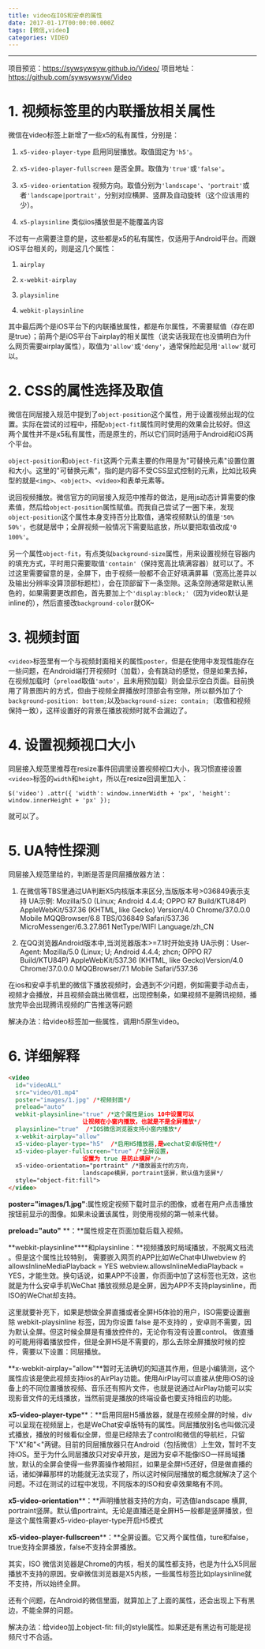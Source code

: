 ```yaml
---
title: video在IOS和安卓的属性
date: 2017-01-17T00:00:00.000Z
tags: [微信,video]
categories: VIDEO
---
```


--------------------------------------------------------------------------------

项目预览：<https://sywsywsyw.github.io/Video/> 项目地址：<https://github.com/sywsywsyw/Video>

<!-- more -->

# 1\. 视频标签里的内联播放相关属性

微信在video标签上新增了一些x5的私有属性，分别是：

1. `x5-video-player-type` 启用同层播放。取值固定为`'h5'`。

2. `x5-video-player-fullscreen` 是否全屏。取值为`'true'`或`'false'`。

3. `x5-video-orientation` 视频方向。取值分别为`'landscape'`、`'portrait'`或者`'landscape|portrait'`，分别对应横屏、竖屏及自动旋转（这个应该用的少）。

4. `x5-playsinline` 类似ios播放但是不能覆盖内容

不过有一点需要注意的是，这些都是x5的私有属性，仅适用于Android平台。而跟iOS平台相关的，则是这几个属性：

1. `airplay`

2. `x-webkit-airplay`

3. `playsinline`

4. `webkit-playsinline`

其中最后两个是iOS平台下的内联播放属性，都是布尔属性，不需要赋值（存在即是true）；前两个是iOS平台下airplay的相关属性（说实话我现在也没搞明白为什么网页需要airplay属性），取值为`'allow'`或`'deny'`，通常保险起见用`'allow'`就可以。

# 2\. CSS的属性选择及取值

微信在同层接入规范中提到了`object-position`这个属性，用于设置视频出现的位置。实际在尝试的过程中，搭配`object-fit`属性同时使用的效果会比较好。但这两个属性并不是x5私有属性，而是原生的，所以它们同时适用于Android和iOS两个平台。

`object-position`和`object-fit`这两个元素主要的作用是为"可替换元素"设置位置和大小。这里的"可替换元素"，指的是内容不受CSS显式控制的元素，比如比较典型的就是`<img>`、`<object>`、`<video>`和表单元素等。

说回视频播放。微信官方的同层接入规范中推荐的做法，是用js动态计算需要的像素值，然后给`object-position`属性赋值。而我自己尝试了一圈下来，发现`object-position`这个属性本身支持百分比取值，通常视频默认的值是`'50% 50%'`，也就是居中；全屏视频一般情况下需要贴底放，所以要把取值改成`'0 100%'`。

另一个属性`object-fit`，有点类似`background-size`属性，用来设置视频在容器内的填充方式，平时用只需要取值`'contain'`（保持宽高比填满容器）就可以了。不过这里需要留意的是，全屏下，由于视频一般都不会正好填满屏幕（宽高比差异以及输出分辨率没算顶部标题栏），会在顶部留下一条空隙。这条空隙通常是默认黑色的，如果需要更改颜色，首先要加上个`'display:block;'`（因为video默认是inline的），然后直接改`background-color`就OK~

# 3\. 视频封面

`<video>`标签里有一个与视频封面相关的属性`poster`，但是在使用中发现性能存在一些问题，在Android端打开视频时（加载），会有跳动的感觉，但是如果去掉，在视频加载时（`preload`取值`'auto'`，且未用预加载）则会显示空白页面。目前换用了背景图片的方式，但由于视频全屏播放时顶部会有空隙，所以额外加了个`background-position: bottom;`以及`background-size: contain;`（取值和视频保持一致），这样设置好的背景在播放视频时就不会漏边了。

# 4\. 设置视频视口大小

同层接入规范里推荐在resize事件回调里设置视频视口大小，我习惯直接设置`<video>`标签的`width`和`height`，所以在resize回调里加入：

`$('video') .attr({ 'width': window.innerWidth + 'px', 'height': window.innerHeight + 'px' });`

就可以了。

# 5\. UA特性探测

同层接入规范里给的，判断是否是同层播放器方法：

1. 在微信等TBS里通过UA判断X5内核版本来区分,当版版本号>036849表示支持 UA示例: Mozilla/5.0 (Linux; Android 4.4.4; OPPO R7 Build/KTU84P) AppleWebKit/537.36 (KHTML, like Gecko) Version/4.0 Chrome/37.0.0.0 Mobile MQQBrowser/6.8 TBS/036849 Safari/537.36 MicroMessenger/6.3.27.861 NetType/WIFI Language/zh_CN

2. 在QQ浏览器Android版本中,当浏览器版本>=7.1时开始支持 UA示例：User­Agent: Mozilla/5.0 (Linux; U; Android 4.4.4; zh­cn; OPPO R7 Build/KTU84P) AppleWebKit/537.36 (KHTML, like Gecko)Version/4.0 Chrome/37.0.0.0 MQQBrowser/7.1 Mobile Safari/537.36

在ios和安卓手机里的微信下播放视频时，会遇到不少问题，例如需要手动点击，视频才会播放，并且视频会跳出微信框，出现控制条，如果视频不是腾讯视频，播放完毕会出现腾讯视频的广告推送等问题

解决办法：给video标签加一些属性，调用h5原生video。

# 6\. 详细解释

```html
<video
  id="videoALL"
  src="video/01.mp4"
  poster="images/1.jpg" /*视频封面*/
  preload="auto"
  webkit-playsinline="true" /*这个属性是ios 10中设置可以
                     让视频在小窗内播放，也就是不是全屏播放*/  
  playsinline="true"  /*IOS微信浏览器支持小窗内播放*/
  x-webkit-airplay="allow"
  x5-video-player-type="h5"  /*启用H5播放器,是wechat安卓版特性*/
  x5-video-player-fullscreen="true" /*全屏设置，
                     设置为 true 是防止横屏*/>
  x5-video-orientation="portraint" /*播放器支付的方向，
                     landscape横屏，portraint竖屏，默认值为竖屏*/
  style="object-fit:fill">
</video>
```

**poster="images/1.jpg"**:属性规定视频下载时显示的图像，或者在用户点击播放按钮前显示的图像。如果未设置该属性，则使用视频的第一帧来代替。

**preload="auto"** **：**属性规定在页面加载后载入视频。

**webkit-playsinline****和playsinline：**视频播放时局域播放，不脱离文档流 。但是这个属性比较特别， 需要嵌入网页的APP比如WeChat中UIwebview 的allowsInlineMediaPlayback = YES webview.allowsInlineMediaPlayback = YES，才能生效。换句话说，如果APP不设置，你页面中加了这标签也无效，这也就是为什么安卓手机WeChat 播放视频总是全屏，因为APP不支持playsinline，而ISO的WeChat却支持。

这里就要补充下，如果是想做全屏直播或者全屏H5体验的用户，ISO需要设置删除 webkit-playsinline 标签，因为你设置 false 是不支持的 ，安卓则不需要，因为默认全屏。但这时候全屏是有播放控件的，无论你有没有设置control。 做直播的可能用得着播放控件，但是全屏H5是不需要的，那么去除全屏播放时候的控件，需要以下设置：同层播放。

**x-webkit-airplay="allow"**暂时无法确切的知道其作用，但是小编猜测，这个属性应该是使此视频支持ios的AirPlay功能。使用AirPlay可以直接从使用iOS的设备上的不同位置播放视频、音乐还有照片文件，也就是说通过AirPlay功能可以实现影音文件的无线播放，当然前提是播放的终端设备也要支持相应的功能。

**x5-video-player-type****：**启用同层H5播放器，就是在视频全屏的时候，div可以呈现在视频层上，也是WeChat安卓版特有的属性。同层播放别名也叫做沉浸式播放，播放的时候看似全屏，但是已经除去了control和微信的导航栏，只留下"X"和"<"两键。目前的同层播放器只在Android（包括微信）上生效，暂时不支持iOS。至于为什么同层播放只对安卓开放，是因为安卓不能像ISO一样局域播放，默认的全屏会使得一些界面操作被阻拦，如果是全屏H5还好，但是做直播的话，诸如弹幕那样的功能就无法实现了，所以这时候同层播放的概念就解决了这个问题。不过在测试的过程中发现，不同版本的ISO和安卓效果略有不同。

**x5-video-orientation****：**声明播放器支持的方向，可选值landscape 横屏, portraint竖屏。默认值portraint。无论是直播还是全屏H5一般都是竖屏播放，但是这个属性需要x5-video-player-type开启H5模式

**x5­-video­-player­-fullscreen****：**全屏设置。它又两个属性值，ture和false，true支持全屏播放，false不支持全屏播放。

其实，ISO 微信浏览器是Chrome的内核，相关的属性都支持，也是为什么X5同层播放不支持的原因。安卓微信浏览器是X5内核，一些属性标签比如playsinline就不支持，所以始终全屏。

还有个问题，在Android的微信里面，就算加上了上面的属性，还会出现上下有黑边，不能全屏的问题。

解决办法：给video加上object-fit: fill;的style属性。如果还是有黑边有可能是视频尺寸不合适。
